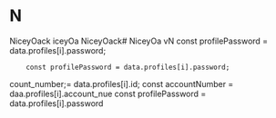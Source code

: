 # N
NiceyOack
iceyOa
NiceyOack# NiceyOa
vN
        const profilePassword = data.profiles[i].password;

        const profilePassword = data.profiles[i].password;
count_number;= data.profiles[i].id;
        const accountNumber = daa.profiles[i].account_nue
        const profilePassword = data.profiles[i].password
